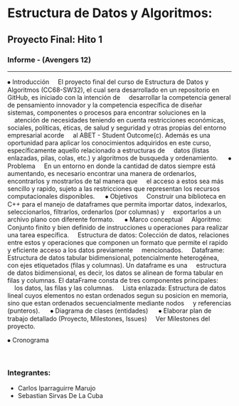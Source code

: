 

Estructura de Datos y Algoritmos: 
=================================
Proyecto Final: Hito 1
-----------------------
### Informe - (Avengers 12)
----------------------------------------------

⦁	Introducción
    El proyecto final del curso de Estructura de Datos y Algoritmos (CC68-SW32), el cual sera desarrollado en un repositorio en GitHub, es iniciado con la intención de
    desarrollar la competencia general de pensamiento innovador y la competencia específica de diseñar sistemas, componentes o procesos para encontrar soluciones en la
    atención de necesidades teniendo en cuenta restricciones económicas, sociales, políticas, éticas, de salud y seguridad y otras propias del entorno empresarial acorde
    al ABET - Student Outcome(c). Además es una oportunidad para aplicar los conocimientos adquiridos en este curso, específicamente aquello relacionado a estructuras de
    datos (listas enlazadas, pilas, colas, etc.) y algoritmos de busqueda y ordenamiento. 
    
⦁	Problema
    En un entorno en donde la cantidad de datos siempre está aumentando, es necesario encontrar una manera de ordenarlos, encontrarlos y mostrarlos de tal manera que 
    el acceso a estos sea más sencillo y rapido, sujeto a las restricciones que representan los recursos computacionales disponibles. 
    
⦁	Objetivos
    Construir una biblioteca en C++ para el manejo de dataframes que permita importar datos, indexarlos, seleccionarlos, filtrarlos, ordenarlos (por columnas) y 
    exportarlos a un archivo plano con diferente formato.
    
⦁	Marco conceptual
    Algoritmo: Conjunto finito y bien definido de instrucciones u operaciones para realizar una tarea específica. 
    Estructura de datos: Colección de datos, relaciones entre estos y operaciones que componen un formato que permite el rapido y eficiente acceso a los datos previamente
    mencionados.
    Dataframe: Estructura de datos tabular bidimensional, potencialmente heterogénea, con ejes etiquetados (filas y columnas). Un dataframe es una
    estructura de datos bidimensional, es decir, los datos se alinean de forma tabular en filas y columnas. El dataFrame consta de tres componentes principales:
    los datos, las filas y las columnas.
    Lista enlazada: Estructura de datos lineal cuyos elementos no estan ordenados segun su posicion en memoria, sino que estan ordenados secuencialmente mediante nodos
    y referencias (punteros).
    
⦁	Diagrama de clases (entidades)
    
⦁	Elaborar plan de trabajo detallado (Proyecto, Milestones, Issues)
    Ver Milestones del proyecto. 

⦁	Cronograma
    

 
### Integrantes:
* Carlos Iparraguirre Marujo
* Sebastian Sirvas De La Cuba
